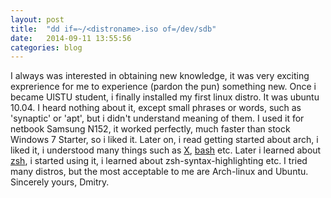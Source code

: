 ```yaml
---
layout: post
title:  "dd if=~/<distroname>.iso of=/dev/sdb"
date:   2014-09-11 13:55:56
categories: blog
---
```

I always was interested in obtaining new knowledge, it was very exciting exprerience for me to experience (pardon the pun) something new.
Once i became UlSTU student, i finally installed my first linux distro. It was ubuntu 10.04. I heard nothing about it, except small phrases or words, such as 'synaptic' or 'apt', but i didn't understand meaning of them.
I used it for netbook Samsung N152, it worked perfectly, much faster than stock Windows 7 Starter, so i liked it. Later on, i read getting started about arch, i liked it, i understood many things such as [X][x.org], [bash][bash] etc.
Later i learned about [zsh][zsh], i started using it, i learned about zsh-syntax-highlighting etc.
I tried many distros, but the most acceptable to me are Arch-linux and Ubuntu.
Sincerely yours, Dmitry.

[x.org]:    http://www.x.org/wiki
[bash]:     http://en.wikipedia.org/wiki/Bash_(Unix_shell)
[zsh]:      http://www.zsh.org/
